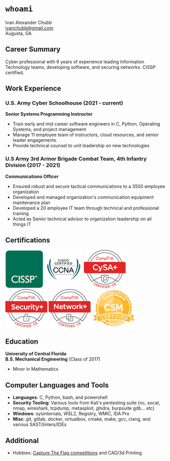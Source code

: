 # `whoami`

Ivan Alexander Chubb<br>
ivanchubb@gmail.com <br>
Augusta, GA

## Career Summary

Cyber professional with 6 years of experience leading Information Technology teams, developing software, and securing networks. CISSP certified. 

## Work Experience

### U.S. Army Cyber Schoolhouse (2021 - current)
**Senior Systems Programming Instructor**

- Train early and mid career software engineers in C, Python, Operating Systems, and project management <br>
- Manage 11 employee team of instructors, cloud resources, and senior leader engagements. <br>
- Provide technical counsel to unit leadership on new technologies

### U.S Army 3rd Armor Brigade Combat Team, 4th Infantry Division (2017 - 2021)
**Communications Officer** 

- Ensured robust and secure tactical communications to a 3500 employee organization <br>
- Developed and managed organization's communication equipment maintenance plan <br>
- Developed a 20 employee IT team through technical and professional training <br>
- Acted as Senior technical advisor to organization leadership on all things IT <br>
  
## Certifications
[![CISSP](assets/images/CISSP-119.png)](https://www.credly.com/badges/38235265-6571-48fb-9581-dd6303f9c649/public_url)
[![CCNA](assets/images/ccna-120.png)](https://www.credly.com/badges/cd961607-80ae-49d9-bdeb-b89a06c5b2a7/public_url)
[![CYSA+](assets/images/CYSA-120.png)](https://www.credly.com/badges/ad4fb8e5-5451-455c-a4da-26e00e0dd66e/public_url)
![Network+](assets/images/sec_plus.png)
![Network+](assets/images/net_plus.png)
[![Certified Scrum Master](assets/images/csm.png)](https://bcert.me/snppspknu)

## Education
**University of Central Florida** <br>
**B.S. Mechanical Engineering** (Class of 2017)

- Minor in Mathematics

## Computer Languages and Tools

- **Languages**: C, Python, bash, and powershell <br>
- **Security Tooling**: Various tools from Kali's pentesting suite (nc, socat, nmap, wireshark, tcpdump, metasploit, ghidra, burpsuite gdb... etc) <br>
- **Windows**: sysinternals, WSL2, Registry, WMIC, IDA Pro <br>
- **Misc**: git, gitlab, docker, virtualbox, cmake, make, gcc, clang, and various SAST/linters/IDEs <br>

## Additional
- Hobbies: [Capture The Flag competitions](https://github.com/ivanchubb/CTF-Writeups) and CAD/3d Printing